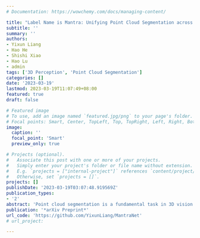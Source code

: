 ```yaml
---
# Documentation: https://wowchemy.com/docs/managing-content/

title: "Label Name is Mantra: Unifying Point Cloud Segmentation across Heterogeneous Datasets"
subtitle: ''
summary: ''
authors:
- Yixun Liang
- Hao He
- Shishi Xiao
- Hao Lu
- admin
tags: ['3D Perception', 'Point Cloud Segmentation']
categories: []
date: '2023-03-19'
lastmod: 2023-03-19T11:07:49+08:00
featured: true
draft: false

# Featured image
# To use, add an image named `featured.jpg/png` to your page's folder.
# Focal points: Smart, Center, TopLeft, Top, TopRight, Left, Right, BottomLeft, Bottom, BottomRight.
image:
  caption: ''
  focal_point: 'Smart'
  preview_only: true

# Projects (optional).
#   Associate this post with one or more of your projects.
#   Simply enter your project's folder or file name without extension.
#   E.g. `projects = ["internal-project"]` references `content/project/deep-learning/index.md`.
#   Otherwise, set `projects = []`.
projects: []
publishDate: '2023-03-19T03:07:48.919569Z'
publication_types:
- '2'
abstract: 'Point cloud segmentation is a fundamental task in 3D vision that serves a wide range of applications. Although great progresses have been made these years, its practical usability is still limited by the availability of training data. Existing approaches cannot make full use of multiple datasets on hand due to the label mismatch among different datasets. In this paper, we propose a principled approach that supports learning from heterogeneous datasets with different label sets. Our idea is to utilize a pre-trained language model to embed discrete labels to a continuous latent space with the help of their label names. This unifies all labels of different datasets, so that joint training is doable. Meanwhile, classifying points in the continuous 3D space by their vocabulary tokens significantly increase the generalization ability of the model in comparison with existing approaches that have fixed decoder architecture. Besides, we also integrate prompt learning in our framework to alleviate data shifts among different data sources. Extensive experiments demonstrate that our model outperforms the state-of-the-art by a large margin.'
publication: '*arXiv Preprint*'
url_code: 'https://github.com/YixunLiang/MantraNet'
# url_project: 

---
```

